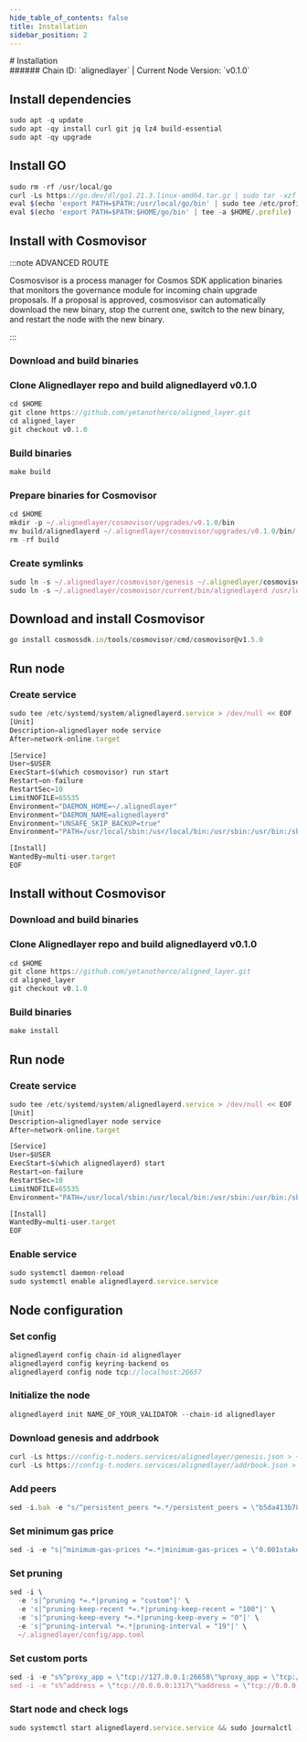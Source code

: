 ```yaml
---
hide_table_of_contents: false
title: Installation
sidebar_position: 2
---
```


<div class="h1-with-icon icon-alignedlayer">
# Installation
</div>
###### Chain ID: `alignedlayer` | Current Node Version: `v0.1.0`

## Install dependencies

```js
sudo apt -q update
sudo apt -qy install curl git jq lz4 build-essential
sudo apt -qy upgrade
```

## Install GO
```js
sudo rm -rf /usr/local/go
curl -Ls https://go.dev/dl/go1.21.3.linux-amd64.tar.gz | sudo tar -xzf - -C /usr/local
eval $(echo 'export PATH=$PATH:/usr/local/go/bin' | sudo tee /etc/profile.d/golang.sh)
eval $(echo 'export PATH=$PATH:$HOME/go/bin' | tee -a $HOME/.profile)
```

## Install with Cosmovisor
:::note ADVANCED ROUTE

Cosmosvisor is a process manager for Cosmos SDK application binaries that monitors the governance module for incoming chain upgrade proposals. If a proposal is approved, cosmosvisor can automatically download the new binary, stop the current one, switch to the new binary, and restart the node with the new binary.

:::
### Download and build binaries
### Clone Alignedlayer repo and build alignedlayerd v0.1.0
```js
cd $HOME
git clone https://github.com/yetanotherco/aligned_layer.git
cd aligned_layer
git checkout v0.1.0
```

### Build binaries
```js
make build
```
### Prepare binaries for Cosmovisor
```js
cd $HOME
mkdir -p ~/.alignedlayer/cosmovisor/upgrades/v0.1.0/bin
mv build/alignedlayerd ~/.alignedlayer/cosmovisor/upgrades/v0.1.0/bin/
rm -rf build
```

### Create symlinks
```js
sudo ln -s ~/.alignedlayer/cosmovisor/genesis ~/.alignedlayer/cosmovisor/current -f
sudo ln -s ~/.alignedlayer/cosmovisor/current/bin/alignedlayerd /usr/local/bin/alignedlayerd -f
```

## Download and install Cosmovisor
```js
go install cosmossdk.io/tools/cosmovisor/cmd/cosmovisor@v1.5.0
```

## Run node
### Create service
```js
sudo tee /etc/systemd/system/alignedlayerd.service > /dev/null << EOF
[Unit]
Description=alignedlayer node service
After=network-online.target

[Service]
User=$USER
ExecStart=$(which cosmovisor) run start
Restart=on-failure
RestartSec=10
LimitNOFILE=65535
Environment="DAEMON_HOME=~/.alignedlayer"
Environment="DAEMON_NAME=alignedlayerd"
Environment="UNSAFE_SKIP_BACKUP=true"
Environment="PATH=/usr/local/sbin:/usr/local/bin:/usr/sbin:/usr/bin:/sbin:/bin:/usr/games:/usr/local/games:/snap/bin:~/.alignedlayer/cosmovisor/current/bin"

[Install]
WantedBy=multi-user.target
EOF
```

## Install without Cosmovisor

### Download and build binaries
### Clone Alignedlayer repo and build alignedlayerd v0.1.0
```js
cd $HOME
git clone https://github.com/yetanotherco/aligned_layer.git
cd aligned_layer
git checkout v0.1.0
```

### Build binaries
```js
make install
```

## Run node
### Create service
```js
sudo tee /etc/systemd/system/alignedlayerd.service > /dev/null << EOF
[Unit]
Description=alignedlayer node service
After=network-online.target

[Service]
User=$USER
ExecStart=$(which alignedlayerd) start
Restart=on-failure
RestartSec=10
LimitNOFILE=65535
Environment="PATH=/usr/local/sbin:/usr/local/bin:/usr/sbin:/usr/bin:/sbin:/bin:/usr/games:/usr/local/games:/snap/bin"

[Install]
WantedBy=multi-user.target
EOF
```

### Enable service
```js
sudo systemctl daemon-reload
sudo systemctl enable alignedlayerd.service.service
```

## Node configuration
### Set config
```js
alignedlayerd config chain-id alignedlayer
alignedlayerd config keyring-backend os
alignedlayerd config node tcp://localhost:26657
```

### Initialize the node
```js
alignedlayerd init NAME_OF_YOUR_VALIDATOR --chain-id alignedlayer
```

### Download genesis and addrbook
```js
curl -Ls https://config-t.noders.services/alignedlayer/genesis.json > ~/.alignedlayer/config/genesis.json
curl -Ls https://config-t.noders.services/alignedlayer/addrbook.json > ~/.alignedlayer/config/addrbook.json
```
### Add peers
```js
sed -i.bak -e "s/^persistent_peers *=.*/persistent_peers = \"b5da413b7882dc42172818914f55e661fcb88981@aligned-t-rpc.noders.services:27656\"/" ~/.alignedlayer/config/config.toml
```

### Set minimum gas price
```js
sed -i -e "s|^minimum-gas-prices *=.*|minimum-gas-prices = \"0.001stake\"|" ~/.alignedlayer/config/app.toml
```
### Set pruning
```js
sed -i \
  -e 's|^pruning *=.*|pruning = "custom"|' \
  -e 's|^pruning-keep-recent *=.*|pruning-keep-recent = "100"|' \
  -e 's|^pruning-keep-every *=.*|pruning-keep-every = "0"|' \
  -e 's|^pruning-interval *=.*|pruning-interval = "19"|' \
  ~/.alignedlayer/config/app.toml
```

### Set custom ports
```js
sed -i -e "s%^proxy_app = \"tcp://127.0.0.1:26658\"%proxy_app = \"tcp://127.0.0.1:14758\"%; s%^laddr = \"tcp://127.0.0.1:26657\"%laddr = \"tcp://127.0.0.1:14757\"%; s%^pprof_laddr = \"localhost:6060\"%pprof_laddr = \"localhost:14760\"%; s%^laddr = \"tcp://0.0.0.0:26656\"%laddr = \"tcp://0.0.0.0:14756\"%; s%^prometheus_listen_addr = \":26660\"%prometheus_listen_addr = \":14766\"%" ~/.alignedlayer/config/config.toml
sed -i -e "s%^address = \"tcp://0.0.0.0:1317\"%address = \"tcp://0.0.0.0:14717\"%; s%^address = \":8080\"%address = \":14780\"%; s%^address = \"0.0.0.0:9090\"%address = \"0.0.0.0:14790\"%; s%^address = \"0.0.0.0:9091\"%address = \"0.0.0.0:14791\"%; s%:8545%:14745%; s%:8546%:14746%; s%:6065%:14765%" ~/.alignedlayer/config/app.toml
```

### Start node and check logs
```js
sudo systemctl start alignedlayerd.service.service && sudo journalctl -u alignedlayerd.service.service -f --no-hostname -o cat
```